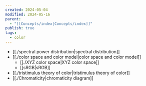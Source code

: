 ```yaml
---
created: 2024-05-04
modified: 2024-05-16
parent:
  - "[[Concepts/index|Concepts/index]]"
publish: true
tags:
  - color
---
```


- [[./spectral power distribution|spectral distribution]]
- [[./color space and color model|color space and color model]]
  - [[./XYZ color space|XYZ color space]]
  - [[sRGB|sRGB]]
- [[./tristimulus theory of color|tristimulus theory of color]]
- [[./Chromaticity|chromaticity diagram]]